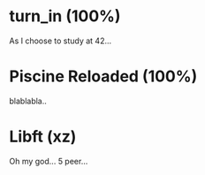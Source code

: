 
# turn_in (100%)
As I choose to study at 42...
# Piscine Reloaded (100%)
blablabla..
# Libft (xz)
Oh my god... 5 peer...
